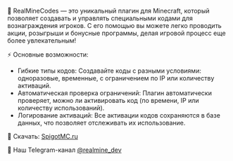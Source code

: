 📜 RealMineCodes — это уникальный плагин для Minecraft, который позволяет создавать и управлять специальными кодами для вознаграждения игроков. С его помощью вы можете легко проводить акции, розыгрыши и бонусные программы, делая игровой процесс еще более увлекательным!

⚡ Основные возможности:
- Гибкие типы кодов: Создавайте коды с разными условиями: одноразовые, временные, с ограничением по IP или количеству активаций.
- Автоматическая проверка ограничений: Плагин автоматически проверяет, можно ли активировать код (по времени, IP или количеству использований).
- Логирование активаций: Все активации кодов сохраняются в базе данных, что позволяет отслеживать их использование.

🔗 Скачать: [SpigotMC.ru](https://spigotmc.ru/resources/realminecodes-unikalnaja-sistema-kodov.3196/)

🚀 Наш Telegram-канал [@realmine_dev](https://t.me/realmine_dev)